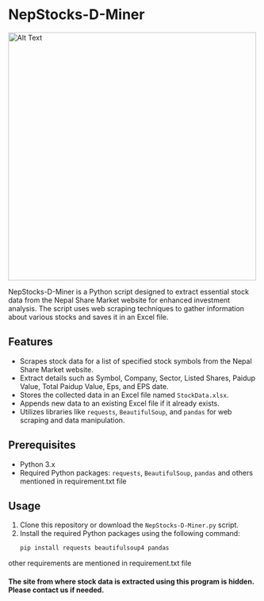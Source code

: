 # NepStocks-D-Miner
<img src="https://mail.google.com/mail/u/0/popout?ver=1g3ytthb29lwb#attid%253Datt_18a37942775b6e21_0.1_6f055b7f_0db38ce5_53ea1309_22b33f80_644eb7af%25252FScreenshot%2525202023-08-27%252520210239.png" alt="Alt Text" width="500px">


NepStocks-D-Miner is a Python script designed to extract essential stock data from the Nepal Share Market website for enhanced investment analysis. The script uses web scraping techniques to gather information about various stocks and saves it in an Excel file.

## Features

- Scrapes stock data for a list of specified stock symbols from the Nepal Share Market website.
- Extract details such as Symbol, Company, Sector, Listed Shares, Paidup Value, Total Paidup Value, Eps, and EPS date.
- Stores the collected data in an Excel file named `StockData.xlsx`.
- Appends new data to an existing Excel file if it already exists.
- Utilizes libraries like `requests`, `BeautifulSoup`, and `pandas` for web scraping and data manipulation.

## Prerequisites

- Python 3.x
- Required Python packages: `requests`, `BeautifulSoup`, `pandas` and others mentioned in requirement.txt file

## Usage

1. Clone this repository or download the `NepStocks-D-Miner.py` script.
2. Install the required Python packages using the following command:
   ```bash
   pip install requests beautifulsoup4 pandas
other requirements are mentioned in requirement.txt file 

#### The site from where stock data is extracted using this program is hidden. Please contact us if needed.
